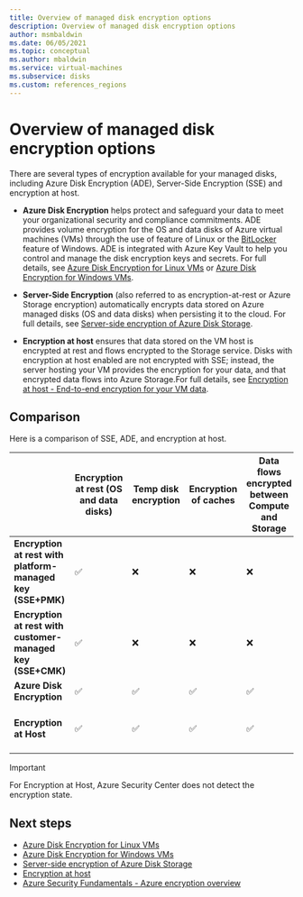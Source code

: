 ```yaml
---
title: Overview of managed disk encryption options
description: Overview of managed disk encryption options
author: msmbaldwin
ms.date: 06/05/2021
ms.topic: conceptual
ms.author: mbaldwin
ms.service: virtual-machines
ms.subservice: disks
ms.custom: references_regions
---
```


# Overview of managed disk encryption options

There are several types of encryption available for your managed disks, including Azure Disk Encryption (ADE), Server-Side Encryption (SSE) and encryption at host.

- **Azure Disk Encryption** helps protect and safeguard your data to meet your organizational security and compliance commitments. ADE provides volume encryption for the OS and data disks of Azure virtual machines (VMs) through the use of feature of Linux or the [BitLocker](https://en.wikipedia.org/wiki/BitLocker) feature of Windows. ADE is integrated with Azure Key Vault to help you control and manage the disk encryption keys and secrets.  For full details, see [Azure Disk Encryption for Linux VMs](./linux/disk-encryption-overview.md) or [Azure Disk Encryption for Windows VMs](./windows/disk-encryption-overview.md).

- **Server-Side Encryption** (also referred to as encryption-at-rest or Azure Storage encryption) automatically encrypts data stored on Azure managed disks (OS and data disks) when persisting it to the cloud.  For full details, see [Server-side encryption of Azure Disk Storage](./disk-encryption.md).

- **Encryption at host** ensures that data stored on the VM host is encrypted at rest and flows encrypted to the Storage service. Disks with encryption at host enabled are not encrypted with SSE; instead, the server hosting your VM provides the encryption for your data, and that encrypted data flows into Azure Storage.For full details, see [Encryption at host - End-to-end encryption for your VM data](./disk-encryption.md#encryption-at-host---end-to-end-encryption-for-your-vm-data).

## Comparison

Here is a comparison of SSE, ADE, and encryption at host.

| | Encryption at rest (OS and data disks) | Temp disk encryption | Encryption of caches | Data flows encrypted between Compute and Storage | Customer control of keys | Azure Security Center disk encryption status |
|--|--|--|--|--|--|--|
| **Encryption at rest with platform-managed key (SSE+PMK)** | &#x2705; | &#10060; | &#10060; | &#10060; | &#10060; | Unhealthy, not applicable if exempt |
| **Encryption at rest with customer-managed key (SSE+CMK)** | &#x2705; | &#10060; | &#10060; | &#10060; | &#x2705; | Unhealthy, not applicable if exempt |
| **Azure Disk Encryption** | &#x2705; | &#x2705; | &#x2705; | &#x2705; | &#x2705; | Healthy |
| **Encryption at Host**  | &#x2705; | &#x2705; | &#x2705; | &#x2705; | &#x2705; | Unhealthy, not applicable if exempt |

> [!Important]
> For Encryption at Host, Azure Security Center does not detect the encryption state.

## Next steps

- [Azure Disk Encryption for Linux VMs](./linux/disk-encryption-overview.md)
- [Azure Disk Encryption for Windows VMs](./windows/disk-encryption-overview.md)
- [Server-side encryption of Azure Disk Storage](./disk-encryption.md)
- [Encryption at host](./disk-encryption.md#encryption-at-host---end-to-end-encryption-for-your-vm-data)
- [Azure Security Fundamentals - Azure encryption overview](../security/fundamentals/encryption-overview.md)